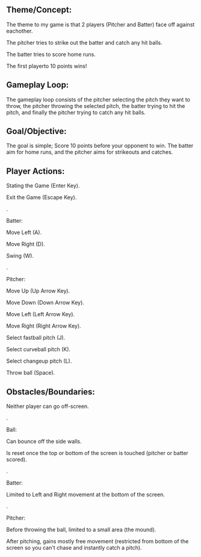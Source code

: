 ## Theme/Concept:

The theme to my game is that 2 players (Pitcher and Batter) face off against eachother. 

The pitcher tries to strike out the batter and catch any hit balls. 

The batter tries to score home runs. 

The first playerto 10 points wins!


## Gameplay Loop:

The gameplay loop consists of the pitcher selecting the pitch they want to throw, the pitcher throwing the selected pitch, 
the batter trying to hit the pitch, and finally the pitcher trying to catch any hit balls.


## Goal/Objective:

The goal is simple; Score 10 points before your opponent to win. The batter aim for home runs, and the pitcher aims for strikeouts and catches.


## Player Actions:

Stating the Game (Enter Key).

Exit the Game (Escape Key).

.

Batter:

Move Left (A).

Move Right (D).

Swing (W).

.

Pitcher:

Move Up (Up Arrow Key).

Move Down (Down Arrow Key).

Move Left (Left Arrow Key).

Move Right (Right Arrow Key).

Select fastball pitch (J).

Select curveball pitch (K).

Select changeup pitch (L).

Throw ball (Space).


## Obstacles/Boundaries:

Neither player can go off-screen.

.

Ball:

Can bounce off the side walls.

Is reset once the top or bottom of the screen is touched (pitcher or batter scored).

.

Batter:

Limited to Left and Right movement at the bottom of the screen.

.

Pitcher:

Before throwing the ball, limited to a small area (the mound).

After pitching, gains mostly free movement (restricted from bottom of the screen so you can't chase and instantly catch a pitch).
